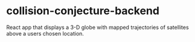 # collision-conjecture-backend

React app that displays a 3-D globe with mapped trajectories of satellites above a users chosen location.
